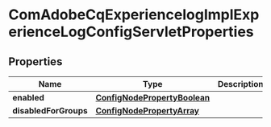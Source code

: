 
# ComAdobeCqExperiencelogImplExperienceLogConfigServletProperties

## Properties
Name | Type | Description | Notes
------------ | ------------- | ------------- | -------------
**enabled** | [**ConfigNodePropertyBoolean**](ConfigNodePropertyBoolean.md) |  |  [optional]
**disabledForGroups** | [**ConfigNodePropertyArray**](ConfigNodePropertyArray.md) |  |  [optional]




